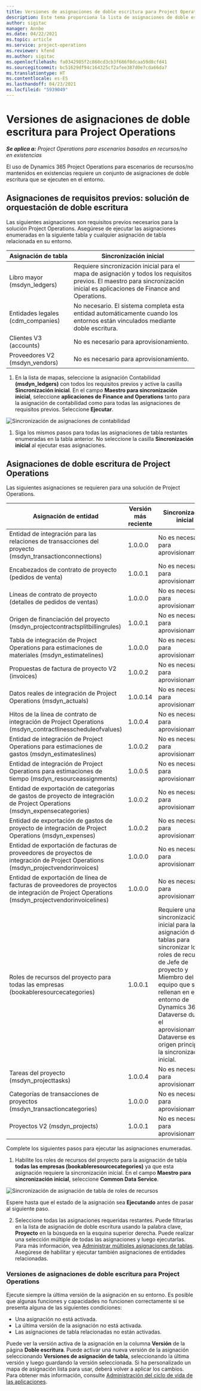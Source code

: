 ```yaml
---
title: Versiones de asignaciones de doble escritura para Project Operations
description: Este tema proporciona la lista de asignaciones de doble escritura necesarios para Dynamics 365 Project Operations.
author: sigitac
manager: Annbe
ms.date: 04/22/2021
ms.topic: article
ms.service: project-operations
ms.reviewer: kfend
ms.author: sigitac
ms.openlocfilehash: fa0342985f2c860cd3cb3f686f0dcaa59d8cfd41
ms.sourcegitcommit: bc51629df94c164325cf2afee387d0e7cda66da7
ms.translationtype: HT
ms.contentlocale: es-ES
ms.lasthandoff: 04/23/2021
ms.locfileid: "5939049"
---
```

# <a name="project-operations-dual-write-map-versions"></a>Versiones de asignaciones de doble escritura para Project Operations

_**Se aplica a:** Project Operations para escenarios basados en recursos/no en existencias_

El uso de Dynamics 365 Project Operations para escenarios de recursos/no mantenidos en existencias requiere un conjunto de asignaciones de doble escritura que se ejecuten en el entorno. 

## <a name="prerequisite-maps-dual-write-orchestration-solution"></a>Asignaciones de requisitos previos: solución de orquestación de doble escritura

Las siguientes asignaciones son requisitos previos necesarios para la solución Project Operations. Asegúrese de ejecutar las asignaciones enumeradas en la siguiente tabla y cualquier asignación de tabla relacionada en su entorno.

| Asignación de tabla | Sincronización inicial |
| --- | --- |
| Libro mayor (msdyn_ledgers) | Requiere sincronización inicial para el mapa de asignación y todos los requisitos previos. El maestro para sincronización inicial es aplicaciones de Finance and Operations. |
| Entidades legales (cdm_companies) | No necesario. El sistema completa esta entidad automáticamente cuando los entornos están vinculados mediante doble escritura. |
| Clientes V3 (accounts) | No es necesario para aprovisionamiento. |
| Proveedores V2 (msdyn_vendors) | No es necesario para aprovisionamiento. |

1. En la lista de mapas, seleccione la asignación Contabilidad **(msdyn\_ledgers)** con todos los requisitos previos y active la casilla **Sincronización inicial**. En el campo **Maestro para sincronización inicial**, seleccione **aplicaciones de Finance and Operations** tanto para la asignación de contabilidad como para todas las asignaciones de requisitos previos. Seleccione **Ejecutar**.

![Sincronización de asignaciones de contabilidad](media/DW6.png)

1. Siga los mismos pasos para todas las asignaciones de tabla restantes enumeradas en la tabla anterior. No seleccione la casilla **Sincronización inicial** al ejecutar esas asignaciones.

## <a name="project-operations-dual-write-maps"></a>Asignaciones de doble escritura de Project Operations

Las siguientes asignaciones se requieren para una solución de Project Operations.

| **Asignación de entidad** | **Versión más reciente** | **Sincronización inicial** |
| --- | --- | --- |
| Entidad de integración para las relaciones de transacciones del proyecto (msdyn\_transactionconnections) | 1.0.0.0 | No es necesario para aprovisionamiento. |
| Encabezados de contrato de proyecto (pedidos de venta) | 1.0.0.1 | No es necesario para aprovisionamiento. |
| Líneas de contrato de proyecto (detalles de pedidos de ventas) | 1.0.0.0 | No es necesario para aprovisionamiento. |
| Origen de financiación del proyecto (msdyn_projectcontractsplitbillingrules) | 1.0.0.1 | No es necesario para aprovisionamiento. |
| Tabla de integración de Project Operations para estimaciones de materiales (msdyn\_estimatelines) | 1.0.0.0 | No es necesario para aprovisionamiento. |
| Propuestas de factura de proyecto V2 (invoices) | 1.0.0.2 | No es necesario para aprovisionamiento. |
| Datos reales de integración de Project Operations (msdyn_actuals) | 1.0.0.14 | No es necesario para aprovisionamiento. |
| Hitos de la línea de contrato de integración de Project Operations (msdyn_contractlinesscheduleofvalues) | 1.0.0.4 | No es necesario para aprovisionamiento. |
| Entidad de integración de Project Operations para estimaciones de gastos (msdyn_estimateslines) | 1.0.0.2 | No es necesario para aprovisionamiento. |
| Entidad de integración de Project Operations para estimaciones de tiempo (msdyn_resourceassignments) | 1.0.0.5 | No es necesario para aprovisionamiento. |
| Entidad de exportación de categorías de gastos de proyecto de integración de Project Operations (msdyn_expensecategories) | 1.0.0.2 | No es necesario para aprovisionamiento. |
| Entidad de exportación de gastos de proyecto de integración de Project Operations (msdyn_expenses) | 1.0.0.2 | No es necesario para aprovisionamiento. |
| Entidad de exportación de facturas de proveedores de proyectos de integración de Project Operations (msdyn_projectvendorinvoices) | 1.0.0.0 | No es necesario para aprovisionamiento. |
| Entidad de exportación de línea de facturas de proveedores de proyectos de integración de Project Operations (msdyn_projectvendorinvoicelines) | 1.0.0.0 | No es necesario para aprovisionamiento. |
| Roles de recursos del proyecto para todas las empresas (bookableresourcecategories) | 1.0.0.1 | Requiere una sincronización inicial para la asignación de tablas para sincronizar los roles de recursos de Jefe de proyecto y Miembro del equipo que se rellenan en el entorno de Dynamics 365 Dataverse durante el aprovisionamiento. Dataverse es el origen principal de la sincronización inicial. |
| Tareas del proyecto (msdyn_projecttasks) | 1.0.0.4 | No es necesario para aprovisionamiento. |
| Categorías de transacciones de proyectos (msdyn_transactioncategories) | 1.0.0.0 | No es necesario para aprovisionamiento. |
| Proyectos V2 (msdyn_projects) | 1.0.0.1 | No es necesario para aprovisionamiento. |

Complete los siguientes pasos para ejecutar las asignaciones enumeradas.

1. Habilite los roles de recursos del proyecto para la asignación de tabla **todas las empresas (bookableresourcecategories)** ya que esta asignación requiere la sincronización inicial. En el campo **Maestro para sincronización inicial**, seleccione **Common Data Service**. 

 ![Sincronización de asignación de tabla de roles de recursos](media/6ResourceInitialSync.jpg)

 Espere hasta que el estado de la asignación sea **Ejecutando** antes de pasar al siguiente paso.

2. Seleccione todas las asignaciones requeridas restantes. Puede filtrarlas en la lista de asignación de doble escritura usando la palabra clave, **Proyecto** en la búsqueda en la esquina superior derecha. Puede realizar una selección múltiple de todas las asignaciones y luego ejecutarlas. Para más información, vea [Administrar múltiples asignaciones de tablas](/dynamics365/fin-ops-core/dev-itpro/data-entities/dual-write/multiple-entity-maps). Asegúrese de habilitar y ejecutar también asignaciones de entidades relacionadas.

### <a name="project-operations-dual-write-map-versions"></a>Versiones de asignaciones de doble escritura para Project Operations

Ejecute siempre la última versión de la asignación en su entorno. Es posible que algunas funciones y capacidades no funcionen correctamente si se presenta alguna de las siguientes condiciones:

- Una asignación no está activada.
- La última versión de la asignación no está activada. 
- Las asignaciones de tabla relacionadas no están activadas.

Puede ver la versión activa de la asignación en la columna **Versión** de la página **Doble escritura**. Puede activar una nueva versión de la asignación seleccionando **Versiones de asignación de tabla**, seleccionando la última versión y luego guardando la versión seleccionada. Si ha personalizado un mapa de asignación lista para usar, deberá volver a aplicar los cambios. Para obtener más información, consulte [Administración del ciclo de vida de las aplicaciones](/dynamics365/fin-ops-core/dev-itpro/data-entities/dual-write/app-lifecycle-management).
